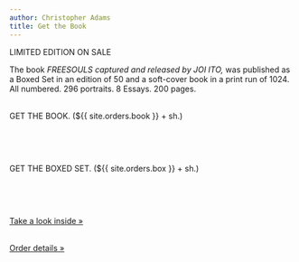 ```yaml
---
author: Christopher Adams
title: Get the Book
---
```


LIMITED EDITION ON SALE<br />

The book <i>FREESOULS captured and released by JOI ITO,</i> was published as a Boxed Set in an edition of 50 and a soft-cover book in a print run of 1024. All numbered. 296 portraits. 8 Essays. 200 pages. <br /><br />

GET THE BOOK. (${{ site.orders.book }} + sh.)<br />
<form action="https://www.paypal.com/cgi-bin/webscr" method="post">
<input type="hidden" name="cmd" value="_s-xclick">
<input type="hidden" name="hosted_button_id" value="583028">
<input type="image" src="https://www.paypal.com/en_GB/i/btn/btn_buynow_LG.gif" border="0" name="submit" alt="">
<img alt="" border="0" src="https://www.paypal.com/en_US/i/scr/pixel.gif" width="1" height="1">
</form>
<br />

GET THE BOXED SET. (${{ site.orders.box }} + sh.)<br />
<form action="https://www.paypal.com/cgi-bin/webscr" method="post">
<input type="hidden" name="cmd" value="_s-xclick">
<input type="hidden" name="hosted_button_id" value="582970">
<input type="image" src="https://www.paypal.com/en_GB/i/btn/btn_buynow_LG.gif" border="0" name="submit" alt="">
<img alt="" border="0" src="https://www.paypal.com/en_US/i/scr/pixel.gif" width="1" height="1">
</form>
<br />

<a href= "/thebooks/" title="Take a look inside">Take a look inside &raquo;</a><br /><br />

<a href= "/order/" title="Order details">Order details &raquo;</a>
